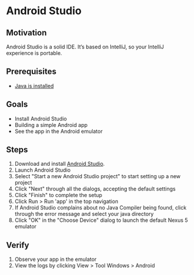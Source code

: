 # Android Studio

## Motivation

Android Studio is a solid IDE. It’s based on IntelliJ, so your IntelliJ experience is portable.


## Prerequisites

* [Java is installed](tools/java_installation.md)


## Goals

* Install Android Studio
* Building a simple Android app
* See the app in the Android emulator


## Steps 

1. Download and install [Android Studio](https://developer.android.com/sdk/installing/studio.html). 
1. Launch Android Studio
1. Select "Start a new Android Studio project" to start setting up a new project
1. Click "Next" through all the dialogs, accepting the default settings
1. Click "Finish" to complete the setup
1. Click Run > Run 'app' in the top navigation
1. If Android Studio complains about no Java Compiler being found, click through the error message and select your java directory
1. Click "OK" in the "Choose Device" dialog to launch the default Nexus 5 emulator


## Verify

1. Observe your app in the emulator
1. View the logs by clicking View > Tool Windows > Android
